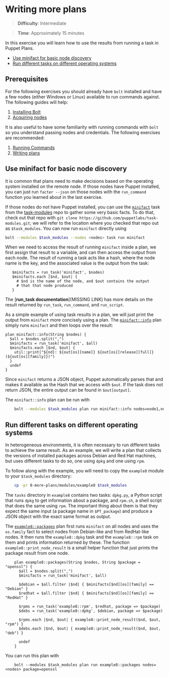 # Writing more plans

> **Difficulty**: Intermediate

> **Time**: Approximately 15 minutes

In this exercise you will learn how to use the results from running a task
in Puppet Plans.

- [Use minifact for basic node discovery](#use-minifact-for-basic-node-discovery)
- [Run different tasks on different operating systems](#run-different-tasks-on-different-operating-systems)

## Prerequisites

For the following exercises you should already have `bolt` installed and
have a few nodes (either Windows or Linux) available to run commands
against. The following guides will help:

1. [Installing Bolt](../1-installing-bolt)
1. [Acquiring nodes](../2-acquiring-nodes)

It is also useful to have some familiarity with running commands with
`bolt` so you understand passing nodes and credentials. The following
exercises are recommended:

1. [Running Commands](../3-running-commands)
1. [Writing plans](../7-writing-plans)

## Use minifact for basic node discovery

It is common that plans need to make decisions based on the operating
system installed on the remote node. If those nodes have Puppet installed,
you can just run `facter --json` on those nodes with the `run_command`
function you learned about in the last exercise.

If those nodes do not have Puppet installed, you can use the
[`minifact`](https://github.com/puppetlabs/task-modules/blob/master/minifact/tasks/init.sh)
task from the [task-modules](https://github.com/puppetlabs/task-modules)
repo to gather some very basic facts. To do that, check out that repo with
`git clone https://github.com/puppetlabs/task-modules.git`; we will refer
to the location where you checked that repo out as `$task_modules`. You can
now run `minifact` directly using

```bash
bolt --modules $task_modules --nodes <nodes> task run minifact
```

When we need to access the result of running `minifact` inside a plan, we
first assign that result to a variable, and can then access the output from
each node. The result of running a task acts like a hash, where the node
name is the key, and the associated value is the output from the task:

```puppet
   $minifacts = run_task('minifact', $nodes)
   $minifacts.each |$nd, $out| {
     # $nd is the name of the node, and $out contains the output
     # that that node produced
   }
```

The [**run_task documentation**](MISSING LINK) has more details on the
result returned by `run_task`, `run_command`, and `run_script`.

As a simple example of using task results in a plan, we will just print the
output from `minifact` more concisely using a plan. The
[`minifact::info`](https://github.com/puppetlabs/task-modules/blob/master/minifact/plans/info.pp)
plan simply runs `minifact` and then loops over the result:

```puppet
plan minifact::info(String $nodes) {
  $all = $nodes.split(",")
  $minifacts = run_task('minifact', $all)
  $minifacts.each |$nd, $out| {
    util::print("${nd}: ${out[os][name]} ${out[os][release][full]} (${out[os][family]})")
  }
  undef
}
```

Since `minifact` returns a JSON object, Puppet automatically parses that
and makes it available as the Hash that we access with `$out`. If the task
does not return JSON, the entire output can be found in `$out[output]`.

The `minifact::info` plan can be run with
```bash
    bolt --modules $task_modules plan run minifact::info nodes=node1,node2,...
```

## Run different tasks on different operating systems

In heterogeneous environments, it is often necessary to run different tasks
to achieve the same result. As an example, we will write a plan that
collects the versions of installed packages across Debian and Red Hat
machines, but uses different tasks to do so, one using `dpkg` and one using
`rpm`.

To follow along with the example, you will need to copy the `example8`
module to your `$task_modules` directory:

```bash
    cp -pr 8-more-plans/modules/example8 $task_modules
```

The `tasks` directory in `example8` contains two tasks: `dpkg.py`, a Python
script that runs `dpkg` to get information about a package, and `rpm.sh`, a
shell script that does the same using `rpm`. The important thing about them
is that they expect the same input (a package name in `$PT_package`) and
produce a JSON object with the exact same format as output.

The [`example8::packages`](modules/example8/plans/packages.pp) plan first
runs `minifact` on all nodes and uses the `os.family` fact to select nodes
from Debian-like and from RedHat-like nodes. It then runs the
`example8::dpkg` task and the `example8::rpm` task on them and prints
information returned by these. The function `example8::print_node_result`
is a small helper function that just prints the package result from one
node.

```puppet
    plan example8::packages(String $nodes, String $package = "openssl") {
      $all = $nodes.split(",")
      $minifacts = run_task('minifact', $all)

      $debian = $all.filter |$nd| { $minifacts[$nd][os][family] == "Debian" }
      $redhat = $all.filter |$nd| { $minifacts[$nd][os][family] == "RedHat" }

      $rpms = run_task('example8::rpm', $redhat, package => $package)
      $debs = run_task('example8::dpkg', $debian, package => $package)

      $rpms.each |$nd, $out| { example8::print_node_result($nd, $out, "rpm") }
      $debs.each |$nd, $out| { example8::print_node_result($nd, $out, "deb") }

      undef
    }
```

You can run this plan with
```
    bolt --modules $task_modules plan run example8::packages nodes=<nodes> package=openssl
```
